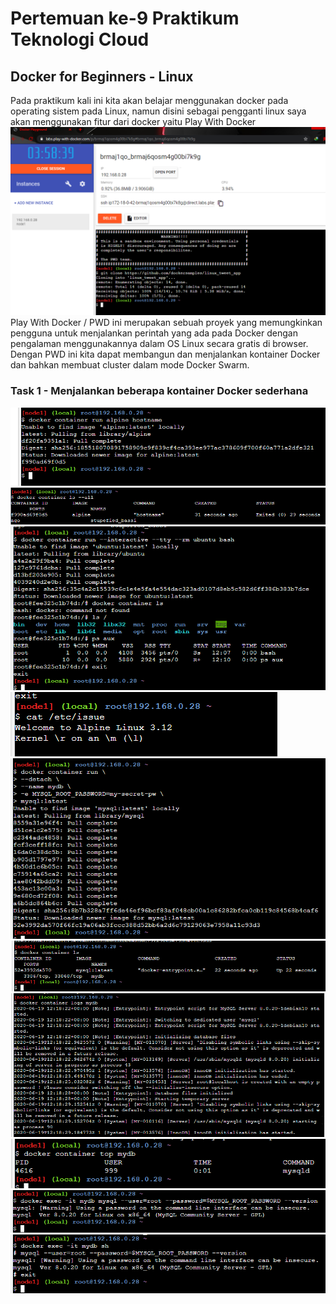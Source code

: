 # Pertemuan ke-9 Praktikum Teknologi Cloud

## Docker for Beginners - Linux

Pada praktikum kali ini kita akan belajar menggunakan docker pada operating sistem pada Linux, namun disini sebagai pengganti linux saya akan menggunakan fitur dari docker yaitu Play With Docker
![~](https://github.com/amharnh/tekn-cloud-computing/blob/master/minggu-09/Image/Task%201/1.png)
Play With Docker / PWD ini merupakan sebuah proyek yang memungkinkan pengguna untuk menjalankan perintah yang ada pada Docker dengan pengalaman menggunakannya dalam OS Linux secara gratis di browser. Dengan PWD ini kita dapat membangun dan menjalankan kontainer Docker dan bahkan membuat cluster dalam mode Docker Swarm.

### Task 1 - Menjalankan beberapa kontainer Docker sederhana
![~](https://github.com/amharnh/tekn-cloud-computing/blob/master/minggu-09/Image/Task%201/2.png)
![~](https://github.com/amharnh/tekn-cloud-computing/blob/master/minggu-09/Image/Task%201/3.png)
![~](https://github.com/amharnh/tekn-cloud-computing/blob/master/minggu-09/Image/Task%201/4.png)
![~](https://github.com/amharnh/tekn-cloud-computing/blob/master/minggu-09/Image/Task%201/5.png)
![~](https://github.com/amharnh/tekn-cloud-computing/blob/master/minggu-09/Image/Task%201/6.png)
![~](https://github.com/amharnh/tekn-cloud-computing/blob/master/minggu-09/Image/Task%201/7.png)
![~](https://github.com/amharnh/tekn-cloud-computing/blob/master/minggu-09/Image/Task%201/8.png)
![~](https://github.com/amharnh/tekn-cloud-computing/blob/master/minggu-09/Image/Task%201/9.png)
![~](https://github.com/amharnh/tekn-cloud-computing/blob/master/minggu-09/Image/Task%201/10.png)
![~](https://github.com/amharnh/tekn-cloud-computing/blob/master/minggu-09/Image/Task%201/11.png)